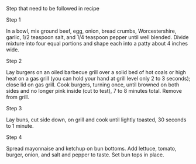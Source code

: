 Step that need to be followed in recipe

Step 1

In a bowl, mix ground beef, egg, onion, bread crumbs, Worcestershire, garlic, 1/2 teaspoon salt, and 1/4 teaspoon pepper until well blended. Divide mixture into four equal portions and shape each into a patty about 4 inches wide.

Step 2

Lay burgers on an oiled barbecue grill over a solid bed of hot coals or high heat on a gas grill (you can hold your hand at grill level only 2 to 3 seconds); close lid on gas grill. Cook burgers, turning once, until browned on both sides and no longer pink inside (cut to test), 7 to 8 minutes total. Remove from grill.

Step 3

Lay buns, cut side down, on grill and cook until lightly toasted, 30 seconds to 1 minute.

Step 4

Spread mayonnaise and ketchup on bun bottoms. Add lettuce, tomato, burger, onion, and salt and pepper to taste. Set bun tops in place.